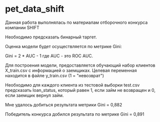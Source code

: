 # pet_data_shift

Данная работа выполнялась по материалам отборочного конкурса компании SHIFT

Необходимо предсказать бинарный таргет.

Оценка модели будет осуществляется по метрике Gini:

Gini = 2 * AUC - 1 где AUC - это ROC AUC.

Для построения модели, предоставляется обучающий набор клиентов X_train.csv с информацией о заемщиках. 
Целевая переменная находится в файле y_train.csv (1 = "невозврат")

Необходимо для каждого клиента из тестовой выборки test.csv предсказать loan_status, который равен 1, 
если займ не возвращен и 0, если заемщик вернул займ.

Мне удалось добиться результата метрики Gini = 0,882

Победитель конкурса добился результата по метрике Gini = 0,891